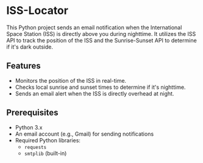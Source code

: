 # ISS-Locator

This Python project sends an email notification when the International Space Station (ISS) is directly above you during nighttime. It utilizes the ISS API to track the position of the ISS and the Sunrise-Sunset API to determine if it's dark outside.

## Features

- Monitors the position of the ISS in real-time.
- Checks local sunrise and sunset times to determine if it's nighttime.
- Sends an email alert when the ISS is directly overhead at night.

## Prerequisites

- Python 3.x
- An email account (e.g., Gmail) for sending notifications
- Required Python libraries:
  - `requests`
  - `smtplib` (built-in)
